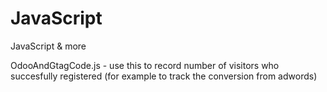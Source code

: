 # JavaScript
JavaScript &amp; more

OdooAndGtagCode.js - use this to record number of visitors who succesfully registered (for example to track the conversion from adwords)
